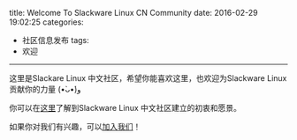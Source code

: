 title: Welcome To Slackware Linux CN Community
date: 2016-02-29 19:02:25
categories:
  - 社区信息发布
tags:
  - 欢迎
---

这里是Slackare Linux 中文社区，希望你能喜欢这里，也欢迎为Slackware Linux 贡献你的力量 (•̀ᴗ•́)و

你可以在[这里][ID_ABOUT]了解到Slackware Linux 中文社区建立的初衷和愿景。

如果你对我们有兴趣，可以[加入我们][ID_JOINUS]！

[ID_ABOUT]: /About "为什么会有Slackware Linux 中文社区？"
[ID_JOINUS]: /JoinUs "欢迎加入Slackware Linux 中文社区！"

